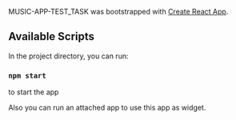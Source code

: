 MUSIC-APP-TEST_TASK was bootstrapped with [Create React App](https://github.com/facebook/create-react-app).

## Available Scripts

In the project directory, you can run:

### `npm start`
to start the app

Also you can run an attached app to use this app as widget.